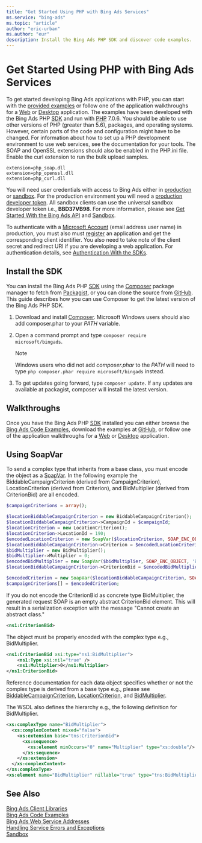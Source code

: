 ```yaml
---
title: "Get Started Using PHP with Bing Ads Services"
ms.service: "bing-ads"
ms.topic: "article"
author: "eric-urban"
ms.author: "eur"
description: Install the Bing Ads PHP SDK and discover code examples.
---
```

# Get Started Using PHP with Bing Ads Services
To get started developing Bing Ads applications with PHP, you can start with the [provided examples](code-examples.md) or follow one of the application walkthroughs for a [Web](walkthrough-web-application-php.md) or [Desktop](walkthrough-desktop-application-php.md) application. The examples have been developed with the Bing Ads PHP [SDK](client-libraries.md) and run with [PHP](http://php.net/) 7.0.6. You should be able to use other versions of PHP (greater than 5.6), packages, and operating systems. However, certain parts of the code and configuration might have to be changed. For information about how to set up a PHP development environment to use web services, see the documentation for your tools. The SOAP and OpenSSL extensions should also be enabled in the PHP.ini file. Enable the curl extension to run the bulk upload samples.

```no-highlight
extension=php_soap.dll
extension=php_openssl.dll
extension=php_curl.dll
```

You will need user credentials with access to Bing Ads either in [production](https://secure.bingads.microsoft.com/) or [sandbox](https://secure.sandbox.bingads.microsoft.com/Auth?EnvContext=Sandbox). For the production environment you will need a [production developer token](get-started.md#get-developer-token). All sandbox clients can use the universal sandbox developer token i.e., **BBD37VB98**. For more information, please see [Get Started With the Bing Ads API](get-started.md) and [Sandbox](sandbox.md).

To authenticate with a [Microsoft Account](https://account.microsoft.com/account) (email address user name) in production, you must also must [register](authentication-oauth.md#registerapplication) an application and get the corresponding client identifier. You also need to take note of the client secret and redirect URI if you are developing a web application. For authentication details, see [Authentication With the SDKs](sdk-authentication.md#oauth).

## <a name="installation"></a>Install the SDK
You can install the Bing Ads PHP [SDK](client-libraries.md) using the [Composer](https://getcomposer.org/doc/00-intro.md#introduction) package manager to fetch from [Packagist](https://packagist.org/packages/microsoft/bingads), or you can clone the source from [GitHub](https://github.com/BingAds/BingAds-PHP-SDK/). This guide describes how you can use Composer to get the latest version of the Bing Ads PHP SDK. 

1. Download and install [Composer](https://getcomposer.org/doc/00-intro.md#introduction). Microsoft Windows users should also add composer.phar to your *PATH* variable.

2. Open a command prompt and type `composer require microsoft/bingads`. 

   > [!NOTE]
   > Windows users who did not add *composer.phar* to the *PATH* will need to type `php composer.phar require microsoft/bingads` instead.

3. To get updates going forward, type `composer update`. If any updates are available at packagist, composer will install the latest version.

## <a name="walkthrough"></a>Walkthroughs
Once you have the Bing Ads PHP [SDK](client-libraries.md) installed you can either browse the [Bing Ads Code Examples](code-examples.md), download the examples at [GitHub](https://github.com/BingAds/BingAds-PHP-SDK/), or follow one of the application walkthroughs for a [Web](walkthrough-web-application-php.md) or [Desktop](walkthrough-desktop-application-php.md) application.

## <a name="soapvar"></a>Using SoapVar
To send a complex type that inherits from a base class, you must encode the object as a [SoapVar](http://php.net/manual/en/class.soapvar.php). In the following example the BiddableCampaignCriterion (derived from CampaignCriterion), LocationCriterion (derived from Criterion), and BidMultiplier (derived from CriterionBid) are all encoded. 


```php
$campaignCriterions = array();

$locationBiddableCampaignCriterion = new BiddableCampaignCriterion();
$locationBiddableCampaignCriterion->CampaignId = $campaignId;
$locationCriterion = new LocationCriterion();
$locationCriterion->LocationId = 190;
$encodedLocationCriterion = new SoapVar($locationCriterion, SOAP_ENC_OBJECT, 'LocationCriterion', $GLOBALS['CampaignProxy']->GetNamespace());
$locationBiddableCampaignCriterion->Criterion = $encodedLocationCriterion;
$bidMultiplier = new BidMultiplier();
$bidMultiplier->Multiplier = 0;
$encodedBidMultiplier = new SoapVar($bidMultiplier, SOAP_ENC_OBJECT, 'BidMultiplier', $GLOBALS['CampaignProxy']->GetNamespace());
$locationBiddableCampaignCriterion->CriterionBid = $encodedBidMultiplier;

$encodedCriterion = new SoapVar($locationBiddableCampaignCriterion, SOAP_ENC_OBJECT, 'BiddableCampaignCriterion', $GLOBALS['CampaignProxy']->GetNamespace());
$campaignCriterions[] = $encodedCriterion;
```

If you do not encode the CriterionBid as concrete type BidMultiplier, the generated request SOAP is an empty abstract CriterionBid element. This will result in a serialization exception with the message "Cannot create an abstract class."
```xml
<ns1:CriterionBid>
```

The object must be properly encoded with the complex type e.g., BidMultiplier. 
```xml
<ns1:CriterionBid xsi:type="ns1:BidMultiplier">
    <ns1:Type xsi:nil="true" />
    <ns1:Multiplier>0</ns1:Multiplier>
</ns1:CriterionBid>
```

Reference documentation for each data object specifies whether or not the complex type is derived from a base type e.g., please see [BiddableCampaignCriterion](../campaign-management-service/biddablecampaigncriterion.md), [LocationCriterion](../campaign-management-service/locationcriterion.md), and [BidMultiplier](../campaign-management-service/bidmultiplier.md). 

The WSDL also defines the hierarchy e.g., the following definition for BidMultiplier.
```xml
<xs:complexType name="BidMultiplier">
  <xs:complexContent mixed="false">
    <xs:extension base="tns:CriterionBid">
      <xs:sequence>
        <xs:element minOccurs="0" name="Multiplier" type="xs:double"/>
      </xs:sequence>
    </xs:extension>
  </xs:complexContent>
</xs:complexType>
<xs:element name="BidMultiplier" nillable="true" type="tns:BidMultiplier"/>
```

## See Also
[Bing Ads Client Libraries](client-libraries.md)    
[Bing Ads Code Examples](code-examples.md)    
[Bing Ads Web Service Addresses](web-service-addresses.md)  
[Handling Service Errors and Exceptions](handle-service-errors-exceptions.md)  
[Sandbox](sandbox.md)  
